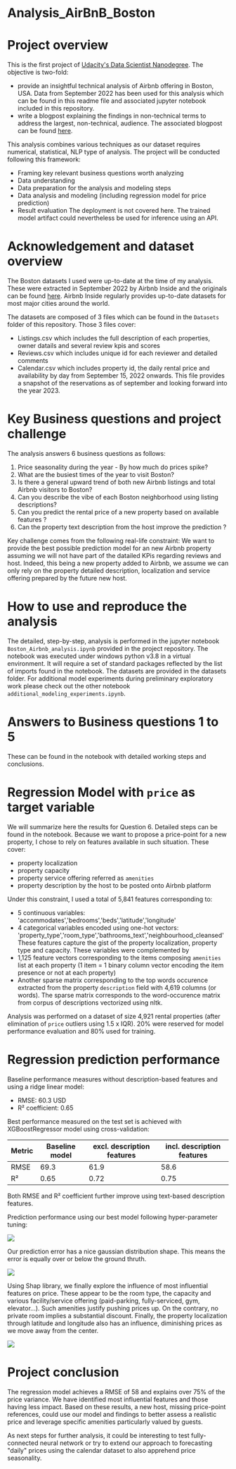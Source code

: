 # Analysis_AirBnB_Boston

# Project overview
This is the first project of [Udacity's Data Scientist Nanodegree](https://www.udacity.com/course/data-scientist-nanodegree--nd025). The objective is two-fold:
- provide an insightful technical analysis of Airbnb offering in Boston, USA. Data from September 2022 has been used for this analysis which can be found in this readme file and associated jupyter notebook included in this repository.
- write a blogpost explaining the findings in non-technical terms to address the largest, non-technical, audience. The associated blogpost can be found [here](https://laurentveyssier.github.io/Analysis_AirBnB_Boston/).

This analysis combines various techniques as our dataset requires numerical, statistical, NLP type of analysis. The project will be conducted following this framework:
- Framing key relevant business questions worth analyzing
- Data understanding
- Data preparation for the analysis and modeling steps
- Data analysis and modeling (including regression model for price prediction)
- Result evaluation
The deployment is not covered here. The trained model artifact could nevertheless be used for inference using an API.

# Acknowledgement and dataset overview
The Boston datasets I used were up-to-date at the time of my analysis. These were extracted in September 2022 by Airbnb Inside and the originals can be found [here](http://insideairbnb.com/explore). Airbnb Inside regularly provides up-to-date datasets for most major cities around the world.

The datasets are composed of 3 files which can be found in the `Datasets` folder of this repository. Those 3 files cover:
- Listings.csv which includes the full description of each properties, owner datails and several review kpis and scores
- Reviews.csv which includes unique id for each reviewer and detailed comments
- Calendar.csv which includes property id, the daily rental price and availability by day from September 15, 2022 onwards. This file provides a snapshot of the reservations as of september and looking forward into the year 2023.

# Key Business questions and project challenge
The analysis answers 6 business questions as follows:
1. Price seasonality during the year - By how much do prices spike?
2. What are the busiest times of the year to visit Boston?
3. Is there a general upward trend of both new Airbnb listings and total Airbnb visitors to Boston?
4. Can you describe the vibe of each Boston neighborhood using listing descriptions?
5. Can you predict the rental price of a new property based on available features ?
6. Can the property text description from the host improve the prediction ?

Key challenge comes from the following real-life constraint: We want to provide the best possible prediction model for an new Airbnb property assuming we will not have part of the datailed KPis regarding reviews and host. Indeed, this being a new property added to Airbnb, we assume we can only rely on the property detailed description, localization and service offering prepared by the future new host.

# How to use and reproduce the analysis
The detailed, step-by-step, analysis is performed in the jupyter notebook `Boston_Airbnb_analysis.ipynb` provided in the project repository.
The notebook was executed under windows python v3.8 in a virtual environment. It will require a set of standard packages reflected by the list of imports found in the notebook. 
The datasets are provided in the datasets folder.
For additional model experiments during preliminary exploratory work please check out the other notebook `additional_modeling_experiments.ipynb`.

# Answers to Business questions 1 to 5
These can be found in the notebook with detailed working steps and conclusions.

# Regression Model with `price` as target variable
We will summarize here the results for Question 6. Detailed steps can be found in the notebook.
Because we want to propose a price-point for a new property, I chose to rely on features available in such situation. These cover:
- property localization
- property capacity
- property service offering referred as `amenities`
- property description by the host to be posted onto Airbnb platform

Under this constraint, I used a total of 5,841 features corresponding to:
- 5 continuous variables: 'accommodates','bedrooms','beds','latitude','longitude'
- 4 categorical variables encoded using one-hot vectors: 'property_type','room_type','bathrooms_text','neighbourhood_cleansed'
These features capture the gist of the property localization, property type and capacity. These variables were complemented by 
- 1,125 feature vectors corresponding to the items composing `amenities` list at each property (1 item = 1 binary column vector encoding the item presence or not at each property)
- Another sparse matrix corresponding to the top words occurence extracted from the property `description` field with 4,619 columns (or words). The sparse matrix corresponds to the word-occurence matrix from corpus of descriptions vectorized using nltk.

 Analysis was performed on a dataset of size 4,921 rental properties (after elimination of `price` outliers using 1.5 x IQR). 20% were reserved for model performance evaluation and 80% used for training.

# Regression prediction performance

Baseline performance measures without description-based features and using a ridge linear model:
- RMSE: 60.3 USD
- R² coefficient: 0.65

Best performance measured on the test set is achieved with XGBoostRegressor model using cross-validation:

| Metric  | Baseline model | excl. description features | incl. description features |
| ------------- | ------------- | ------------- | ------------- |
| RMSE  | 69.3  | 61.9  | 58.6  |
| R²  | 0.65  | 0.72  | 0.75  |

Both RMSE and R² coefficient further improve using text-based description features. 

Prediction performance using our best model following hyper-parameter tuning:

![](assets/predictions_vs_real.png)

Our prediction error has a nice gaussian distribution shape. This means the error is equally over or below the ground thruth.

![](assets/predictions_errors.png)

Using Shap library, we finally explore the influence of most influential features on price. These appear to be the room type, the capacity and various facility/service offering (paid-parking, fully-serviced, gym, elevator...). Such amenities justify pushing prices up. On the contrary, no private room implies a substantial discount. Finally, the property localization through latitude and longitude also has an influence, diminishing prices as we move away from the center.

![](assets/features_shap_values.png)

# Project conclusion

The regression model achieves a RMSE of 58 and explains over 75% of the price variance. We have identified most influential features and those having less impact. Based on these results, a new host, missing price-point references, could use our model and findings to better assess a realistic price and leverage specific amenities particularly valued by guests.

As next steps for further analysis, it could be interesting to test fully-connected neural network or try to extend our approach to forecasting "daily" prices using the calendar dataset to also apprehend price seasonality.
